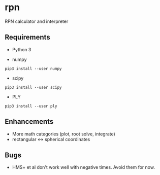 # rpn

RPN calculator and interpreter

## Requirements

- Python 3

- numpy

``` shell
pip3 install --user numpy
```

- scipy

``` shell
pip3 install --user scipy
```

- PLY

``` shell
pip3 install --user ply
```

## Enhancements

- More math categories (plot, root solve, integrate)
- rectangular <-> spherical coordinates

## Bugs

- HMS+ et al don't work well with negative times.  Avoid them for now.
